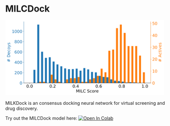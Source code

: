 <!-- <p align="center">
  <img src="https://github.com/dellacortelab/milcdock/blob/main/data/figures/milk.jpg" alt="drawing" width="200"/>
</p> -->

# MILCDock

<img src="https://github.com/dellacortelab/milcdock/blob/main/data/figures/reni_dude-lit-pcba_ensemble_hist.png" alt="drawing" width="500"/>

MILKDock is an consensus docking neural network for virtual screening and drug discovery. 

Try out the MILCDock model here:
[![Open In Colab](https://colab.research.google.com/assets/colab-badge.svg)](https://colab.research.google.com/github/dellacortelab/milcdock/blob/main/src/milc_dock_eval.ipynb)

